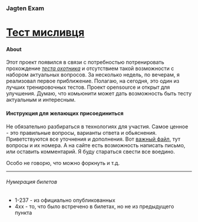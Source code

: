 ### Jagten Exam
# [Тест мисливця](https://jagtex.blogspot.com/)

#### About
Этот проект появился в связи с потребностью потренировать прохождение [_теста охотника_](https://jagtex.blogspot.com/) и отсутствием такой возможности с набором актуальных вопросов. За несколько недель, по вечерам, я реализовал первое приближение. Полагаю, на сегодня, это один из лучших тренировочных тестов. Проект opensource и открыт для улучшения. Думаю, что комьюнити может дать возможность быть тесту актуальным и интересным.

#### Инструкция для желающих присоединиться
Не обязательно разбираться в технологиях для участия. Самое ценное - это правильные вопросы, варианты ответа и обьяснения. Приветствуются все уточнения и дополнения. Вот [важный файл](https://github.com/Olezha/jagtex/blob/master/quiz/test.xml), тут вопросы и их номера. А на сайте есть возможность написать письмо, или оставить комментарий. Я буду стараться свести все воедино.

Особо не говорю, что можно форкнуть и т.д.

---

###### Нумерация билетов
- 1-237 - из официально опубликованных
- 4xx - то, что было встречено в билетах, но не из предыдущего пункта
